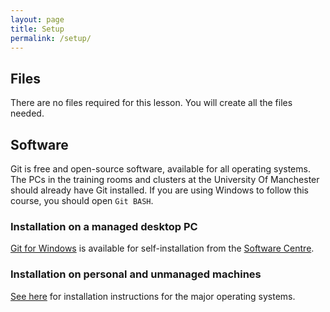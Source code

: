 ```yaml
---
layout: page
title: Setup
permalink: /setup/
---
```

## Files
There are no files required for this lesson. You will create all the files needed.

## Software
Git is free and open-source software, available for all operating systems.
The PCs in the training rooms and clusters at the University Of Manchester should already have Git installed.
If you are using Windows to follow this course, you should open `Git BASH`.

### Installation on a managed desktop PC
[Git for Windows](https://git-for-windows.github.io/) is available for self-installation from the
[Software Centre](https://supportcentre.manchester.ac.uk/ServiceDesk.WebAccess/wd/object/open.rails?class_name=Knowledge.Article&key=2713eff4-2720-4db8-a1f6-a4bbb0d70cab).

### Installation on personal and unmanaged machines
[See here](https://git-scm.com/book/en/v2/Getting-Started-Installing-Git) for installation instructions
for the major operating systems.
